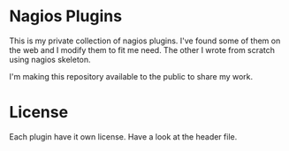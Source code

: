 # Nagios Plugins

This is my private collection of nagios plugins. I've found some of them on
the web and I modify them to fit me need. The other I wrote from scratch using
nagios skeleton.

I'm making this repository available to the public to share my work.

# License

Each plugin have it own license. Have a look at the header file.